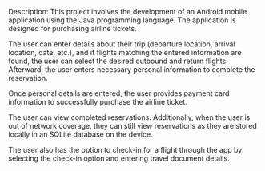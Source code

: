 Description:
This project involves the development of an Android mobile application using the Java programming language. The application is designed for purchasing airline tickets.

The user can enter details about their trip (departure location, arrival location, date, etc.), and if flights matching the entered information are found, the user can select the desired outbound and return flights. Afterward, the user enters necessary personal information to complete the reservation.

Once personal details are entered, the user provides payment card information to successfully purchase the airline ticket.

The user can view completed reservations. Additionally, when the user is out of network coverage, they can still view reservations as they are stored locally in an SQLite database on the device.

The user also has the option to check-in for a flight through the app by selecting the check-in option and entering travel document details.
